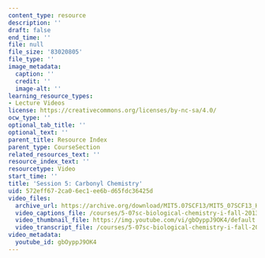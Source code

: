 ```yaml
---
content_type: resource
description: ''
draft: false
end_time: ''
file: null
file_size: '83020805'
file_type: ''
image_metadata:
  caption: ''
  credit: ''
  image-alt: ''
learning_resource_types:
- Lecture Videos
license: https://creativecommons.org/licenses/by-nc-sa/4.0/
ocw_type: ''
optional_tab_title: ''
optional_text: ''
parent_title: Resource Index
parent_type: CourseSection
related_resources_text: ''
resource_index_text: ''
resourcetype: Video
start_time: ''
title: 'Session 5: Carbonyl Chemistry'
uid: 572eff67-2ca0-6ec1-ee6b-d65fdc36425d
video_files:
  archive_url: https://archive.org/download/MIT5.07SCF13/MIT5_07SCF13_Hands-Carbonyl_300k.mp4
  video_captions_file: /courses/5-07sc-biological-chemistry-i-fall-2013/a280c664ec8c5239bbf224b80b8ed258_gbOyppJ9OK4.vtt
  video_thumbnail_file: https://img.youtube.com/vi/gbOyppJ9OK4/default.jpg
  video_transcript_file: /courses/5-07sc-biological-chemistry-i-fall-2013/2f0d1547f432b2c8389ab59f3fc36b22_gbOyppJ9OK4.pdf
video_metadata:
  youtube_id: gbOyppJ9OK4
---
```

